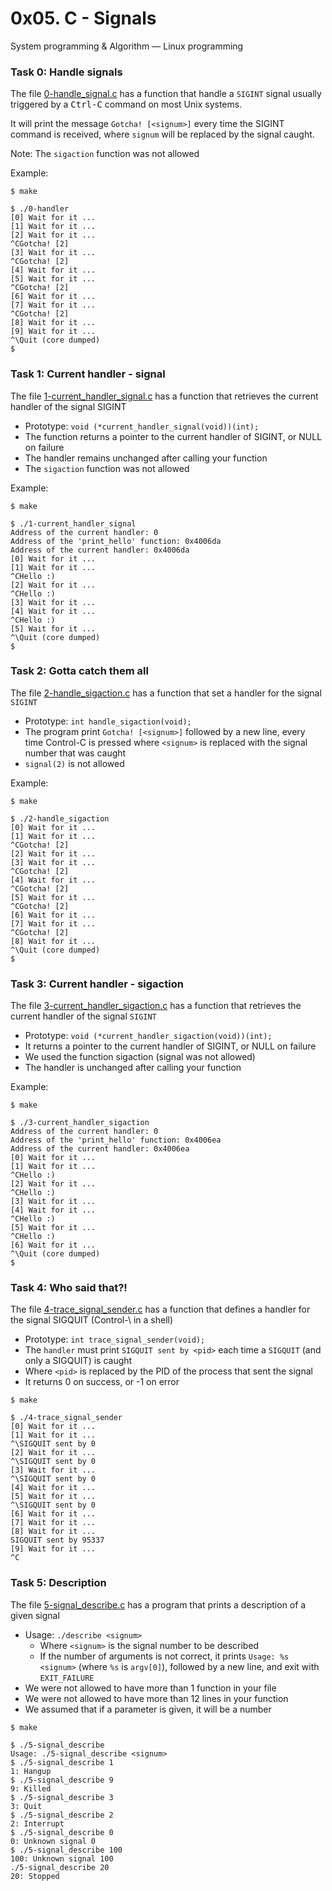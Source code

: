 # 0x05. C - Signals

System programming & Algorithm ― Linux programming

### Task 0: Handle signals

The file [0-handle_signal.c](0-handle_signal.c) has a function that handle
a `SIGINT` signal usually triggered by a <kbd>Ctrl-C</kbd> command on most
Unix systems.

It will print the message `Gotcha! [<signum>]` every time the SIGINT command
is received, where `signum` will be replaced by the signal caught.

Note: The `sigaction` function was not allowed

Example:

    $ make

    $ ./0-handler 
    [0] Wait for it ...
    [1] Wait for it ...
    [2] Wait for it ...
    ^CGotcha! [2]
    [3] Wait for it ...
    ^CGotcha! [2]
    [4] Wait for it ...
    [5] Wait for it ...
    ^CGotcha! [2]
    [6] Wait for it ...
    [7] Wait for it ...
    ^CGotcha! [2]
    [8] Wait for it ...
    [9] Wait for it ...
    ^\Quit (core dumped)
    $

### Task 1: Current handler - signal

The file [1-current_handler_signal.c](1-current_handler_signal.c) has a function
that retrieves the current handler of the signal SIGINT

- Prototype: `void (*current_handler_signal(void))(int);`
- The function returns a pointer to the current handler of SIGINT, or NULL on failure
- The handler remains unchanged after calling your function
- The `sigaction` function was not allowed 

Example:

    $ make

    $ ./1-current_handler_signal
    Address of the current handler: 0
    Address of the 'print_hello' function: 0x4006da
    Address of the current handler: 0x4006da
    [0] Wait for it ...
    [1] Wait for it ...
    ^CHello :)
    [2] Wait for it ...
    ^CHello :)
    [3] Wait for it ...
    [4] Wait for it ...
    ^CHello :)
    [5] Wait for it ...
    ^\Quit (core dumped)
    $

### Task 2: Gotta catch them all

The file [2-handle_sigaction.c](2-handle_sigaction.c) has a function that set a
handler for the signal `SIGINT`

- Prototype: `int handle_sigaction(void);`
- The program print `Gotcha! [<signum>]` followed by a new line, every time
Control-C is pressed  where `<signum>` is replaced with the signal number that
was caught
- `signal(2)` is not allowed

Example:

    $ make

    $ ./2-handle_sigaction 
    [0] Wait for it ...
    [1] Wait for it ...
    ^CGotcha! [2]
    [2] Wait for it ...
    [3] Wait for it ...
    ^CGotcha! [2]
    [4] Wait for it ...
    ^CGotcha! [2]
    [5] Wait for it ...
    ^CGotcha! [2]
    [6] Wait for it ...
    [7] Wait for it ...
    ^CGotcha! [2]
    [8] Wait for it ...
    ^\Quit (core dumped)
    $
 
### Task 3: Current handler - sigaction

The file [3-current_handler_sigaction.c](3-current_handler_sigaction.c) has a
function that retrieves the current handler of the signal `SIGINT`

- Prototype: `void (*current_handler_sigaction(void))(int);`
- It returns a pointer to the current handler of SIGINT, or NULL on failure
- We used the function sigaction (signal was not allowed)
- The handler is unchanged after calling your function

Example:

    $ make
	
    $ ./3-current_handler_sigaction 
    Address of the current handler: 0
    Address of the 'print_hello' function: 0x4006ea
    Address of the current handler: 0x4006ea
    [0] Wait for it ...
    [1] Wait for it ...
    ^CHello :)
    [2] Wait for it ...
    ^CHello :)
    [3] Wait for it ...
    [4] Wait for it ...
    ^CHello :)
    [5] Wait for it ...
    ^CHello :)
    [6] Wait for it ...
    ^\Quit (core dumped)
    $

### Task 4: Who said that?!

The file [4-trace_signal_sender.c](4-trace_signal_sender.c) has a function that
defines a handler for the signal SIGQUIT (Control-\ in a shell)

- Prototype: `int trace_signal_sender(void);`
- The `handler` must print `SIGQUIT sent by <pid>` each time a `SIGQUIT` (and only a SIGQUIT) is caught
- Where `<pid>` is replaced by the PID of the process that sent the signal
- It returns 0 on success, or -1 on error

```
$ make

$ ./4-trace_signal_sender
[0] Wait for it ...
[1] Wait for it ...
^\SIGQUIT sent by 0
[2] Wait for it ...
^\SIGQUIT sent by 0
[3] Wait for it ...
^\SIGQUIT sent by 0
[4] Wait for it ...
[5] Wait for it ...
^\SIGQUIT sent by 0
[6] Wait for it ...
[7] Wait for it ...
[8] Wait for it ...
SIGQUIT sent by 95337
[9] Wait for it ...
^C
```

### Task 5: Description

The file [5-signal_describe.c](5-signal_describe.c) has a program that
prints a description of a given signal

- Usage: `./describe <signum>`
  - Where `<signum>` is the signal number to be described
  - If the number of arguments is not correct, it prints `Usage: %s <signum>` (where `%s` is `argv[0]`), followed by a new line, and exit with `EXIT_FAILURE`
- We were not allowed to have more than 1 function in your file
- We were not allowed to have more than 12 lines in your function
- We assumed that if a parameter is given, it will be a number

```
$ make

$ ./5-signal_describe
Usage: ./5-signal_describe <signum>
$ ./5-signal_describe 1
1: Hangup
$ ./5-signal_describe 9
9: Killed
$ ./5-signal_describe 3
3: Quit
$ ./5-signal_describe 2
2: Interrupt
$ ./5-signal_describe 0
0: Unknown signal 0
$ ./5-signal_describe 100
100: Unknown signal 100
./5-signal_describe 20
20: Stopped
```
